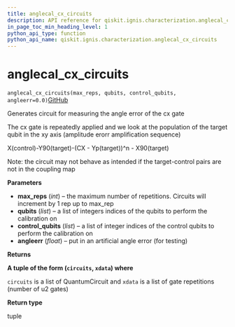 ```yaml
---
title: anglecal_cx_circuits
description: API reference for qiskit.ignis.characterization.anglecal_cx_circuits
in_page_toc_min_heading_level: 1
python_api_type: function
python_api_name: qiskit.ignis.characterization.anglecal_cx_circuits
---
```


# anglecal\_cx\_circuits

<span id="qiskit.ignis.characterization.anglecal_cx_circuits" />

`anglecal_cx_circuits(max_reps, qubits, control_qubits, angleerr=0.0)`[GitHub](https://github.com/qiskit-community/qiskit-ignis/tree/stable/0.3/qiskit/ignis/characterization/gates/circuits.py "view source code")

Generates circuit for measuring the angle error of the cx gate

The cx gate is repeatedly applied and we look at the population of the target qubit in the xy axis (amplitude erorr amplification sequence)

X(control)-Y90(target)-(CX - Yp(target))^n - X90(target)

Note: the circuit may not behave as intended if the target-control pairs are not in the coupling map

**Parameters**

*   **max\_reps** (*int*) – the maximum number of repetitions. Circuits will increment by 1 rep up to max\_rep
*   **qubits** (*list*) – a list of integers indices of the qubits to perform the calibration on
*   **control\_qubits** (*list*) – a list of integer indices of the control qubits to perform the calibration on
*   **angleerr** (*float*) – put in an artificial angle error (for testing)

**Returns**

**A tuple of the form (`circuits`, `xdata`) where**

`circuits` is a list of QuantumCircuit and `xdata` is a list of gate repetitions (number of u2 gates)

**Return type**

tuple

